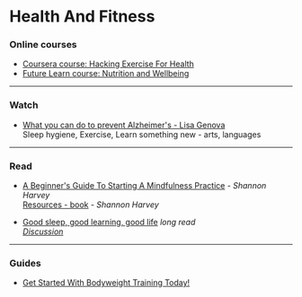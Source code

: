 # Health And Fitness

### Online courses
- [Coursera course: Hacking Exercise For Health](hackexercise.md)
- [Future Learn course: Nutrition and Wellbeing](nutrition-wellbeing.md)

---

### Watch

- [What you can do to prevent Alzheimer's - Lisa Genova](https://www.ted.com/talks/lisa_genova_what_you_can_do_to_prevent_alzheimer_s#t-12210)  
Sleep hygiene, Exercise, Learn something new - arts, languages  

---

### Read
- [A Beginner's Guide To Starting A Mindfulness Practice](https://www.shannonharvey.com/blogs/blog/my-year-of-living-mindfully-a-beginners-guide-to-starting-a-mindfulness-practice) - _Shannon Harvey_  
[Resources - book](https://www.shannonharvey.com/blogs/resources) - _Shannon Harvey_  
 
- [Good sleep, good learning, good life](https://supermemo.guru/wiki/Good_sleep,_good_learning,_good_life)  *long read*  
*[Discussion](https://news.ycombinator.com/item?id=24737026)* 

---
### Guides

- [Get Started With Bodyweight Training Today!](https://www.nerdfitness.com/blog/work-out-at-home-at-the-office-or-anywhere-you-want-how-to-get-started-with-bodyweight-training-today/) 